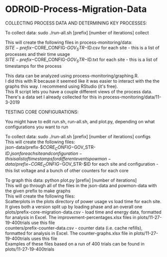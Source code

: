 # ODROID-Process-Migration-Data
  
COLLECTING PROCESS DATA AND DETERMINING KEY PROCESSES:  
  
  
To collect data: sudo ./run-all.sh [prefix] [number of iterations] collect  
  
This will create the following files in process-monitoring/data:  
	$SITE-prefix-$CORE_CONFIG-$GOV_STR-$ID.csv for each site - this is a list of processes and their time usage  
	$SITE-prefix-$CORE_CONFIG-$GOV_STR-$ID.txt for each site - this is a list of timestamps for the process  
  
This data can be analyzed using process-monitoring/graphing.R.  
I did this with R because it seemed like it was easier to interact with the the graphs this way. I recommend using RStudio (it's free).  
This R script lets you have a couple different views of the process data.  
There's a data set I already collected for this in process-monitoring/data/11-3-2019  
  
  
  
  
TESTING CORE CONFIGURATIONS:  
  
  
You might have to edit run.sh, run-all.sh, and plot.py, depending on what configurations you want to run  
  
To collect data: sudo ./run-all.sh [prefix] [number of iterations] configs  
This will create the following files:  
	json-data/prefix-$$CORE_CONFIG-$GOV_STR-$ID.json for each site and configuration - this is a list of timestamps for different events  
	powmon-data/prefix-$$CORE_CONFIG-$GOV_STR-$ID for each site and configuration - this list voltage and a bunch of other counters for each core  
  
To graph this data: python plot.py [prefix] [number of iterations]  
This will go through all of the files in the json-data and powmon-data with the given prefix to make graphs  
This will create the following files:  
	Scatterplots in the plots directory of power usage vs load time for each site. It gives both a version split up by loading phase and an overall one  
	plots/prefix-core-migration-data.csv - load time and energy data, formatted for analysis in Excel. The improvement-percentages.xlsx files in plots/11-27-19-400trials use this file  
	counters/prefix-counter-data.csv - counter data (i.e. cache refills), formatted for analysis in Excel. The counter-graphs.xlsx file in plots/11-27-19-400trials uses this file  
Examples of these files based on a run of 400 trials can be found in plots/11-27-19-400trials  
  